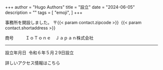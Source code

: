 +++
author = "Hugo Authors"
title = "設立"
date = "2024-06-05"
description = ""
tags = [
    "emoji",
]
+++

事務所を開設しました。
〒{{< param contact.zipcode >}}&nbsp;&nbsp;{{< param contact.shortaddress >}}
 

商号&nbsp;&nbsp;&nbsp;&nbsp;&nbsp;&nbsp;&nbsp;&nbsp;&nbsp;&nbsp;ＩｏＴｏｎｅ　Ｊａｐａｎ株式会社 

---

設立年月日&nbsp;&nbsp;令和６年５月２9日設立

詳しいアクセス情報はこちら
